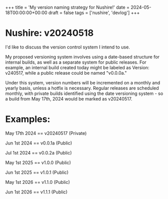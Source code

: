 +++
title = 'My version naming strategy for Nushire!'
date = 2024-05-18T00:00:00+00:00
draft = false
tags = ['nushire', 'devlog']
+++

Nushire: v20240518
===

I'd like to discuss the version control system I intend to use.

My proposed versioning system involves using a date-based structure for internal builds, as well as a separate system for public releases. For example, an internal build created today might be labeled as Version: v240517, while a public release could be named "v0.0.0a."

Under this system, version numbers will be incremented on a monthly and yearly basis, unless a hotfix is necessary. Regular releases are scheduled monthly, with private builds identified using the date versioning system - so a build from May 17th, 2024 would be marked as v20240517.

Examples:
===

May 17th 2024 == v20240517 (Private)

Jun 1st 2024 == v0.0.1a (Public)

Jul 1st 2024 == v0.0.2a (Public)

May 1st 2025 == v1.0.0 (Public)

Jun 1st 2025 == v1.0.1 (Public)

May 1st 2026 == v1.1.0 (Public)

Jun 1st 2026 == v1.1.1 (Public)
